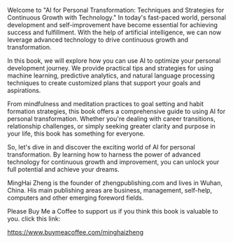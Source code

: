 
Welcome to "AI for Personal Transformation: Techniques and Strategies for Continuous Growth with Technology." In today's fast-paced world, personal development and self-improvement have become essential for achieving success and fulfillment. With the help of artificial intelligence, we can now leverage advanced technology to drive continuous growth and transformation.

In this book, we will explore how you can use AI to optimize your personal development journey. We provide practical tips and strategies for using machine learning, predictive analytics, and natural language processing techniques to create customized plans that support your goals and aspirations.

From mindfulness and meditation practices to goal setting and habit formation strategies, this book offers a comprehensive guide to using AI for personal transformation. Whether you're dealing with career transitions, relationship challenges, or simply seeking greater clarity and purpose in your life, this book has something for everyone.

So, let's dive in and discover the exciting world of AI for personal transformation. By learning how to harness the power of advanced technology for continuous growth and improvement, you can unlock your full potential and achieve your dreams.

MingHai Zheng is the founder of zhengpublishing.com and lives in Wuhan, China. His main publishing areas are business, management, self-help, computers and other emerging foreword fields.

Please Buy Me a Coffee to support us if you think this book is valuable to you. click this link:

https://www.buymeacoffee.com/minghaizheng
